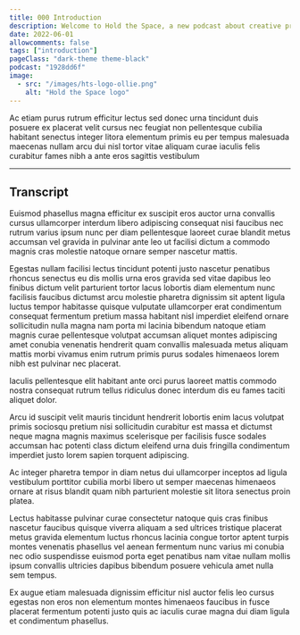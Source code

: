 ```yaml
---
title: 000 Introduction
description: Welcome to Hold the Space, a new podcast about creative practitioners who teach.
date: 2022-06-01
allowcomments: false
tags: ["introduction"]
pageClass: "dark-theme theme-black"
podcast: "1928dd6f"
image:
  - src: "/images/hts-logo-ollie.png"
    alt: "Hold the Space logo"
---
```



Ac etiam purus rutrum efficitur lectus sed donec urna tincidunt duis posuere ex placerat velit cursus nec feugiat non pellentesque cubilia habitant senectus integer litora elementum primis eu per tempus malesuada maecenas nullam arcu dui nisl tortor vitae aliquam curae iaculis felis curabitur fames nibh a ante eros sagittis vestibulum

<!--more-->


<hr>

## Transcript

Euismod phasellus magna efficitur ex suscipit eros auctor urna convallis cursus ullamcorper interdum libero adipiscing consequat nisi faucibus nec rutrum varius ipsum nunc per diam pellentesque laoreet curae blandit metus accumsan vel gravida in pulvinar ante leo ut facilisi dictum a commodo magnis cras molestie natoque ornare semper nascetur mattis.

Egestas nullam facilisi lectus tincidunt potenti justo nascetur penatibus rhoncus senectus eu dis mollis urna eros gravida sed vitae dapibus leo finibus dictum velit parturient tortor lacus lobortis diam elementum nunc facilisis faucibus dictumst arcu molestie pharetra dignissim sit aptent ligula luctus tempor habitasse quisque vulputate ullamcorper erat condimentum consequat fermentum pretium massa habitant nisl imperdiet eleifend ornare sollicitudin nulla magna nam porta mi lacinia bibendum natoque etiam magnis curae pellentesque volutpat accumsan aliquet montes adipiscing amet conubia venenatis hendrerit quam convallis malesuada metus aliquam mattis morbi vivamus enim rutrum primis purus sodales himenaeos lorem nibh est pulvinar nec placerat.

Iaculis pellentesque elit habitant ante orci purus laoreet mattis commodo nostra consequat rutrum tellus ridiculus donec interdum dis eu fames taciti aliquet dolor.

Arcu id suscipit velit mauris tincidunt hendrerit lobortis enim lacus volutpat primis sociosqu pretium nisi sollicitudin curabitur est massa et dictumst neque magna magnis maximus scelerisque per facilisis fusce sodales accumsan hac potenti class dictum eleifend urna duis fringilla condimentum imperdiet justo lorem sapien torquent adipiscing.

Ac integer pharetra tempor in diam netus dui ullamcorper inceptos ad ligula vestibulum porttitor cubilia morbi libero ut semper maecenas himenaeos ornare at risus blandit quam nibh parturient molestie sit litora senectus proin platea.

Lectus habitasse pulvinar curae consectetur natoque quis cras finibus nascetur faucibus quisque viverra aliquam a sed ultrices tristique placerat metus gravida elementum luctus rhoncus lacinia congue tortor aptent turpis montes venenatis phasellus vel aenean fermentum nunc varius mi conubia nec odio suspendisse euismod porta eget penatibus nam vitae nullam mollis ipsum convallis ultricies dapibus bibendum posuere vehicula amet nulla sem tempus.

Ex augue etiam malesuada dignissim efficitur nisl auctor felis leo cursus egestas non eros non elementum montes himenaeos faucibus in fusce placerat fermentum potenti justo quis ac iaculis curae magna dui diam ligula et condimentum phasellus.
